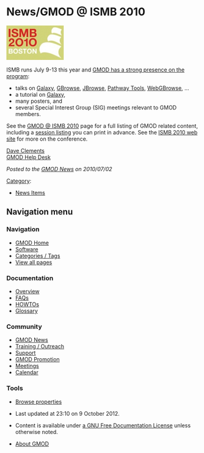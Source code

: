 



<span id="top"></span>




# <span dir="auto">News/GMOD @ ISMB 2010</span>











[<img
src="https://raw.githubusercontent.com/GMOD/gmod.github.io/main/mediawiki/images/thumb/4/46/ISMB2010_logo.jpg/150px-ISMB2010_logo.jpg"
srcset="https://raw.githubusercontent.com/GMOD/gmod.github.io/main/mediawiki/images/4/46/ISMB2010_logo.jpg 1.5x, https://raw.githubusercontent.com/GMOD/gmod.github.io/main/mediawiki/images/4/46/ISMB2010_logo.jpg 2x"
width="150" height="90" alt="GMOD @ ISMB 2010" />](../ISMB_2010 "GMOD @ ISMB 2010")



ISMB runs July 9-13 this year and [GMOD has a strong presence on the
program](../ISMB_2010 "ISMB 2010"):

- talks on [Galaxy](../Galaxy.1 "Galaxy"),
  [GBrowse](../GBrowse.1 "GBrowse"), [JBrowse](../JBrowse.1 "JBrowse"),
  [Pathway Tools](../Pathway_Tools.1 "Pathway Tools"),
  [WebGBrowse](../WebGBrowse.1 "WebGBrowse"), ...
- a tutorial on [Galaxy](../Galaxy.1 "Galaxy"),
- many posters, and
- several Special Interest Group (SIG) meetings relevant to GMOD
  members.

See the [GMOD @ ISMB 2010](../ISMB_2010 "ISMB 2010") page for a full
listing of GMOD related content, including a [session
listing](../ISMB_2010#Flier "ISMB 2010") you can print in advance. See
the <a href="http://www.iscb.org/ismb2010" class="external text"
rel="nofollow">ISMB 2010 web site</a> for more on the conference.

[Dave Clements](../User%3AClements "User%3AClements")  
[GMOD Help Desk](../GMOD_Help_Desk "GMOD Help Desk")

  



*Posted to the [GMOD News](../GMOD_News "GMOD News") on 2010/07/02*






[Category](../Special%3ACategories "Special%3ACategories"):

- [News Items](../Category%3ANews_Items "Category%3ANews Items")






## Navigation menu






### 



<a href="../Main_Page"
style="background-image: url(../../images/GMOD-cogs.png);"
title="Visit the main page"></a>


### Navigation



- <span id="n-GMOD-Home">[GMOD Home](../Main_Page)</span>
- <span id="n-Software">[Software](../GMOD_Components)</span>
- <span id="n-Categories-.2F-Tags">[Categories /
  Tags](../Categories)</span>
- <span id="n-View-all-pages">[View all
  pages](../Special:AllPages)</span>




### Documentation



- <span id="n-Overview">[Overview](../Overview)</span>
- <span id="n-FAQs">[FAQs](../Category%3AFAQ)</span>
- <span id="n-HOWTOs">[HOWTOs](../Category%3AHOWTO)</span>
- <span id="n-Glossary">[Glossary](../Glossary)</span>




### Community



- <span id="n-GMOD-News">[GMOD News](../GMOD_News)</span>
- <span id="n-Training-.2F-Outreach">[Training /
  Outreach](../Training_and_Outreach)</span>
- <span id="n-Support">[Support](../Support)</span>
- <span id="n-GMOD-Promotion">[GMOD Promotion](../GMOD_Promotion)</span>
- <span id="n-Meetings">[Meetings](../Meetings)</span>
- <span id="n-Calendar">[Calendar](../Calendar)</span>




### Tools

- <span id="t-smwbrowselink"><a href="../Special%3ABrowse/News-2FGMOD_@_ISMB_2010"
  rel="smw-browse">Browse properties</a></span>



- <span id="footer-info-lastmod">Last updated at 23:10 on 9 October
  2012.</span>
<!-- - <span id="footer-info-viewcount">6,785 page views.</span> -->
- <span id="footer-info-copyright">Content is available under
  <a href="http://www.gnu.org/licenses/fdl-1.3.html" class="external"
  rel="nofollow">a GNU Free Documentation License</a> unless otherwise
  noted.</span>

<!-- -->

- <span id="footer-places-about">[About
  GMOD](../GMOD%3AAbout "GMOD%3AAbout")</span>

<!-- -->




